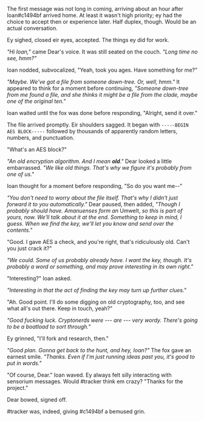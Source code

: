 The first message was not long in coming, arriving about an hour after Ioan\#c1494bf arrived home. At least it wasn't high priority; ey had the choice to accept then or experience later. Half duplex, though. Would be an actual conversation.

Ey sighed, closed eir eyes, accepted. The things ey did for work.

*"Hi Ioan,"* came Dear's voice. It was still seated on the couch. *"Long time no see, hmm?"*

Ioan nodded, subvocalized, "Yeah, took you ages. Have something for me?"

<!--TODO whoops we need to not reference it from being in-clade here. It needs to be a surprise when it turns out that is the case.-->
*"Maybe. We've got a file from someone down-tree. Or, well, hmm."* It appeared to think for a moment before continuing, *"Someone down-tree from me found a file, and she thinks it might be a file from the clade, maybe one of the original ten."*

Ioan waited until the fox was done before responding, "Alright, send it over."

The file arrived promptly. Eir shoulders sagged. It began with `-----BEGIN AES BLOCK-----` followed by thousands of apparently random letters, numbers, and punctuation.

"What's an AES block?"

*"An old encryption algorithm. And I mean **old**."* Dear looked a little embarrassed. *"We like old things. That's why we figure it's probably from one of us."*

Ioan thought for a moment before responding, "So do you want me--"

*"You don't need to worry about the file itself. That's why I didn't just forward it to you automatically."* Dear paused, then added, *"Though I probably should have. Amanuenses form an* Umwelt, *so this is part of yours, now. We'll talk about it at the end. Something to keep in mind, I guess. When we find the key, we'll let you know and send over the contents."*

"Good. I gave AES a check, and you're right, that's ridiculously old. Can't you just crack it?"

*"We could. Some of us probably already have. I want the key, though. It's probably a word or something, and may prove interesting in its own right."*

"Interesting?" Ioan asked.

*"Interesting in that the act of finding the key may turn up further clues."*

"Ah. Good point. I'll do some digging on old cryptography, too, and see what all's out there. Keep in touch, yeah?"

*"Good fucking luck. Cryptonerds were --- are --- very wordy. There's going to be a boatload to sort through."*

Ey grinned, "I'll fork and research, then."

*"Good plan. Gonna get back to the hunt, and hey, Ioan?"* The fox gave an earnest smile. *"Thanks. Even if I'm just running ideas past you, it's good to put in words."*

"Of course, Dear." Ioan waved. Ey always felt silly interacting with sensorium messages. Would \#tracker think em crazy? "Thanks for the project."

Dear bowed, signed off.

\#tracker was, indeed, giving \#c1494bf a bemused grin.
